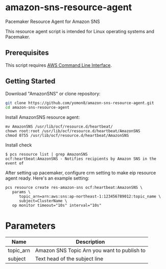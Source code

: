# amazon-sns-resource-agent

Pacemaker Resource Agent for Amazon SNS

This resource agent script is intended for Linux operating systems and Pacemaker.

## Prerequisites

This script requires [AWS Command Line Interface](http://aws.amazon.com/cli/).

## Getting Started

Download "AmazonSNS" or clone repository:

```sh
git clone https://github.com/yomon8/amazon-sns-resource-agent.git
cd amazon-sns-resource-agent
```

Install AmazonSNS resource agent:
```
mv AmazonSNS /usr/lib/ocf/resource.d/heartbeat/
chown root:root /usr/lib/ocf/resource.d/heartbeat/AmazonSNS 
chmod 0755 /usr/lib/ocf/resource.d/heartbeat/AmazonSNS
```

Install check

```
$ pcs resource list | grep AmazonSNS
ocf:heartbeat:AmazonSNS - Notifies recipients by Amazon SNS in the event of
```

After setting up pacemaker, configure crm setting to make eip resource agent ready. Here's an example setting:

```
pcs resource create res-amazon-sns ocf:heartbeat:AmazonSNS \
   params \
      topic_arn=arn:aws:sns:ap-northeast-1:123456789012:topic_name \
      subject=ClusterName \
   op monitor timeout="10s" interval="10s"
```

# Parameters

Name	|Description
-------------------------- | -------------------------------------------------
topic_arn | Amazon SNS Topic Arn you want to publish to 
subject | Text head of the subject line 



